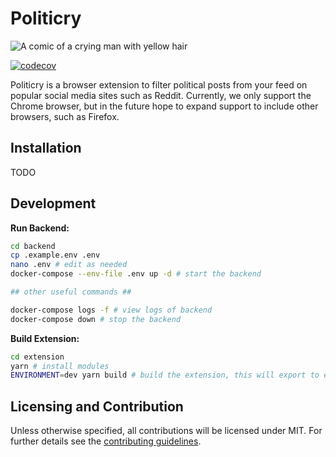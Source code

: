# Politicry

![A comic of a crying man with yellow hair](https://camo.githubusercontent.com/1851fbb05a7492b6e79caeb8664d3d394b69cf3efe5327bedc167ff75240b27f/68747470733a2f2f63646e2e646973636f72646170702e636f6d2f6174746163686d656e74732f3931303735333430313339333030303436312f313030333538393436383933363232343833382f556e7469746c65645f417274776f726b2e706e67)

[![codecov](https://codecov.io/gh/se310-t6/politicry/branch/main/graph/badge.svg?token=JSL2O5JZNP)](https://codecov.io/gh/se310-t6/politicry)

Politicry is a browser extension to filter political posts from your feed on popular social media sites such as Reddit. Currently, we only support the Chrome browser, but in the future hope to expand support to include other browsers, such as Firefox.

## Installation
<!-- TODO -->
TODO

## Development
**Run Backend:**
```bash
cd backend
cp .example.env .env
nano .env # edit as needed
docker-compose --env-file .env up -d # start the backend

## other useful commands ##

docker-compose logs -f # view logs of backend
docker-compose down # stop the backend
```

**Build Extension:**
```bash
cd extension
yarn # install modules
ENVIRONMENT=dev yarn build # build the extension, this will export to extension/dist
```


## Licensing and Contribution
Unless otherwise specified, all contributions will be licensed under MIT. For further details see the [contributing guidelines](./CONTRIBUTING_GUIDELINES.md).
